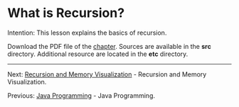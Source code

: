 # What is Recursion?

Intention: This lesson explains the basics of recursion.

Download the PDF file of the [chapter](chapter_1.pdf). Sources are available in the <b>src</b> directory. 
Additional resource are located in the <b>etc</b> directory.

<hr>

Next: [Recursion and Memory Visualization](chapter_2.md "Recursion and Memory Visualization") - 
Recursion and Memory Visualization.

Previous: [Java Programming](../../README.md "First Java Program") - Java Programming.